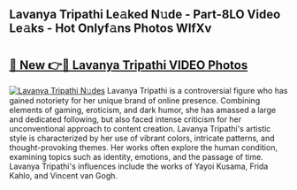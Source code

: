 ## Lavanya Tripathi Le𝚊ked N𝚞de - Part-8LO Video Le𝚊ks - Hot Onlyf𝚊ns Photos WIfXv

# <h2><a href="http://ac11922.deff.icu/?id=Lavanya+Tripathi">🔗 New 👉🔴 Lavanya Tripathi VIDEO Photos</a></h2>

[![Lavanya Tripathi N𝚞des](https://i.imgur.com/rIISA9y.gif)](http://ac11922.deff.icu/?id=Lavanya+Tripathi)
Lavanya Tripathi is a controversial figure who has gained notoriety for her unique brand of online presence. Combining elements of gaming, eroticism, and dark humor, she has amassed a large and dedicated following, but also faced intense criticism for her unconventional approach to content creation. Lavanya Tripathi's artistic style is characterized by her use of vibrant colors, intricate patterns, and thought-provoking themes. Her works often explore the human condition, examining topics such as identity, emotions, and the passage of time. Lavanya Tripathi's influences include the works of Yayoi Kusama, Frida Kahlo, and Vincent van Gogh.

